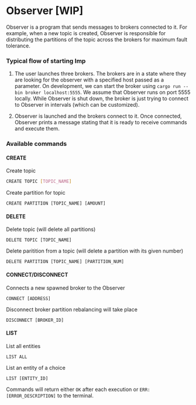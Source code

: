 # Observer [WIP]

Observer is a program that sends messages to brokers connected to it. For example, when a new topic is created, Observer is responsible for distributing the partitions of the topic across the brokers for maximum fault tolerance.

### Typical flow of starting Imp

1. The user launches three brokers. The brokers are in a state where they are looking for the observer with a specified host passed as a parameter. On development, we can start the broker using `cargo run --bin broker localhost:5555`. We assume that Observer runs on port 5555 locally. While Observer is shut down, the broker is just trying to connect to Observer in intervals (which can be customized).

2. Observer is launched and the brokers connect to it. Once connected, Observer prints a message stating that it is ready to receive commands and execute them.

### Available commands

#### CREATE

Create topic

```bash
CREATE TOPIC [TOPIC_NAME]
```

Create partition for topic

```
CREATE PARTITION [TOPIC_NAME] [AMOUNT]
```

#### DELETE

Delete topic (will delete all partitions)

```
DELETE TOPIC [TOPIC_NAME]
```

Delete paritition from a topic (will delete a partition with its given number)

```
DELETE PARTITION [TOPIC_NAME] [PARTITION_NUM]
```

#### CONNECT/DISCONNECT

Connects a new spawned broker to the Observer

```
CONNECT [ADDRESS]
```

Disconnect broker partition rebalancing will take place

```
DISCONNECT [BROKER_ID]
```

#### LIST

List all entities

```
LIST ALL
```

List an entity of a choice

```
LIST [ENTITY_ID]
```

Commands will return either `OK` after each execution or `ERR: [ERROR_DESCRIPTION]` to the terminal.
